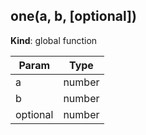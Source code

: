 ## one(a, b, [optional])
**Kind**: global function  

| Param    | Type   |
| -------- | ------ |
| a        | number |
| b        | number |
| optional | number |


